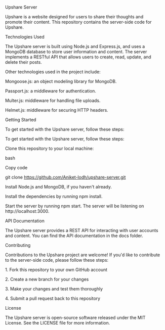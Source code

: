 Upshare Server

Upshare is a website designed for users to share their thoughts and promote their content. This repository contains the server-side code for Upshare.

Technologies Used

The Upshare server is built using Node.js and Express.js, and uses a MongoDB database to store user information and content. The server implements a RESTful API that allows users to create, read, update, and delete their posts.

Other technologies used in the project include:

Mongoose.js: an object modeling library for MongoDB.

Passport.js: a middleware for authentication.

Multer.js: middleware for handling file uploads.

Helmet.js: middleware for securing HTTP headers.

Getting Started

To get started with the Upshare server, follow these steps:

To get started with the Upshare server, follow these steps:

Clone this repository to your local machine:

bash

Copy code

git clone https://github.com/Aniket-lodh/upshare-server.git

Install Node.js and MongoDB, if you haven't already.

Install the dependencies by running npm install.

Start the server by running npm start. The server will be listening on http://localhost:3000.

API Documentation

The Upshare server provides a REST API for interacting with user accounts and content. You can find the API documentation in the docs folder.

Contributing

Contributions to the Upshare project are welcome! If you'd like to contribute to the server-side code, please follow these steps:

1\. Fork this repository to your own GitHub account

2\. Create a new branch for your changes

3\. Make your changes and test them thoroughly

4\. Submit a pull request back to this repository

License

The Upshare server is open-source software released under the MIT License. See the LICENSE file for more information.